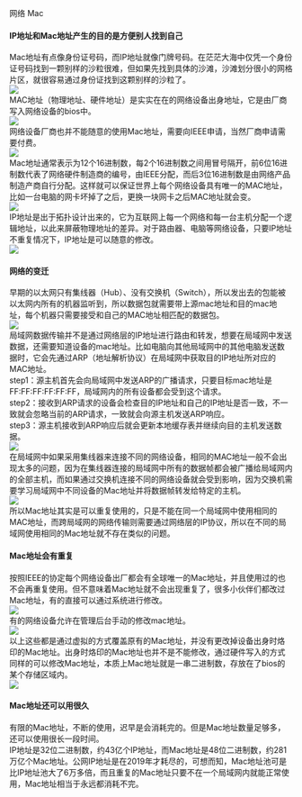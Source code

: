 网络 Mac
<a name="ECp91"></a>
#### IP地址和Mac地址产生的目的是方便别人找到自己
Mac地址有点像身份证号码，而IP地址就像门牌号码。在茫茫大海中仅凭一个身份证号码找到一颗别样的沙粒很难，但如果先找到具体的沙滩，沙滩划分很小的网格片区，就很容易通过身份证找到这颗别样的沙粒了。<br />![](https://cdn.nlark.com/yuque/0/2022/jpeg/396745/1652055054754-ad9263b5-522b-4a86-8e3d-7d5418b2a7dc.jpeg#clientId=u3761729d-7c07-4&from=paste&id=uc320de5b&originHeight=255&originWidth=640&originalType=url&ratio=1&rotation=0&showTitle=false&status=done&style=shadow&taskId=u9a7f9aff-c343-4fa0-9674-380b358daaf&title=)<br />MAC地址（物理地址、硬件地址）是实实在在的网络设备出身地址，它是由厂商写入网络设备的bios中。<br />![](https://cdn.nlark.com/yuque/0/2022/jpeg/396745/1652055054734-2f72bf92-4bd2-4bd8-976f-5ddd62258143.jpeg#clientId=u3761729d-7c07-4&from=paste&id=u86b2081a&originHeight=233&originWidth=610&originalType=url&ratio=1&rotation=0&showTitle=false&status=done&style=shadow&taskId=ub6ccf75a-8370-4209-b141-063aa16f236&title=)<br />网络设备厂商也并不能随意的使用Mac地址，需要向IEEE申请，当然厂商申请需要付费。<br />![](https://cdn.nlark.com/yuque/0/2022/jpeg/396745/1652055054731-9ed689ec-3327-4bba-999f-2f517aaaa34f.jpeg#clientId=u3761729d-7c07-4&from=paste&id=u9e46e934&originHeight=277&originWidth=514&originalType=url&ratio=1&rotation=0&showTitle=false&status=done&style=shadow&taskId=u45ac7f93-a8c0-46ac-aaca-20e393d58f2&title=)<br />Mac地址通常表示为12个16进制数，每2个16进制数之间用冒号隔开，前6位16进制数代表了网络硬件制造商的编号，由IEEE分配，而后3位16进制数是由网络产品制造产商自行分配。这样就可以保证世界上每个网络设备具有唯一的MAC地址，比如一台电脑的网卡坏掉了之后，更换一块网卡之后MAC地址就会变。<br />![](https://cdn.nlark.com/yuque/0/2022/jpeg/396745/1652055054807-d60eb346-3ef8-4696-bdac-0685de47f551.jpeg#clientId=u3761729d-7c07-4&from=paste&id=u98367f6e&originHeight=283&originWidth=591&originalType=url&ratio=1&rotation=0&showTitle=false&status=done&style=shadow&taskId=uec556f39-42d6-47b1-b8f4-dbc703df4dc&title=)<br />IP地址是出于拓扑设计出来的，它为互联网上每一个网络和每一台主机分配一个逻辑地址，以此来屏蔽物理地址的差异。对于路由器、电脑等网络设备，只要IP地址不重复情况下，IP地址是可以随意的修改。<br />![](https://cdn.nlark.com/yuque/0/2022/jpeg/396745/1652055054796-ddefb014-ff8d-448f-94d3-09f545022d87.jpeg#clientId=u3761729d-7c07-4&from=paste&id=u7226706a&originHeight=320&originWidth=640&originalType=url&ratio=1&rotation=0&showTitle=false&status=done&style=shadow&taskId=u308b4397-6188-4ca5-aded-de55dfdb3b8&title=)
<a name="iPL6m"></a>
#### 网络的变迁
早期的以太网只有集线器（Hub）、没有交换机（Switch），所以发出去的包能被以太网内所有的机器监听到，所以数据包就需要带上源mac地址和目的mac地址，每个机器只需要接受和自己的MAC地址相匹配的数据包。<br />![](https://cdn.nlark.com/yuque/0/2022/jpeg/396745/1652055055038-f442e633-03bf-4844-a711-408d4aa3ce7c.jpeg#clientId=u3761729d-7c07-4&from=paste&id=udd5bd8cb&originHeight=283&originWidth=640&originalType=url&ratio=1&rotation=0&showTitle=false&status=done&style=shadow&taskId=u74fdfbb8-d2ff-49a4-8057-849db7bc300&title=)<br />局域网数据传输并不是通过网络层的IP地址进行路由和转发，想要在局域网中发送数据，还需要知道设备的mac地址。比如电脑向其他局域网中的其他电脑发送数据时，它会先通过ARP（地址解析协议）在局域网中获取目的IP地址所对应的MAC地址。<br />step1：源主机首先会向局域网中发送ARP的广播请求，只要目标mac地址是FF:FF:FF:FF:FF:FF，局域网内的所有设备都会受到这个请求。<br />step2：接收到ARP请求的设备会检查目的IP地址和自己的IP地址是否一致，不一致就会忽略当前的ARP请求，一致就会向源主机发送ARP响应。<br />step3：源主机接收到ARP响应后就会更新本地缓存表并继续向目的主机发送数据。<br />![](https://cdn.nlark.com/yuque/0/2022/jpeg/396745/1652055055184-8371cb58-6852-411d-8a03-99d294890ac0.jpeg#clientId=u3761729d-7c07-4&from=paste&id=uf401d500&originHeight=279&originWidth=640&originalType=url&ratio=1&rotation=0&showTitle=false&status=done&style=shadow&taskId=uf46549e7-55a8-40a5-9e7f-49e88e91edd&title=)<br />在局域网中如果采用集线器来连接不同的网络设备，相同的MAC地址一般不会出现太多的问题，因为在集线器连接的局域网中所有的数据帧都会被广播给局域网内的全部主机，而如果通过交换机连接不同的网络设备就会受到影响，因为交换机需要学习局域网中不同设备的Mac地址并将数据帧转发给特定的主机。<br />![](https://cdn.nlark.com/yuque/0/2022/jpeg/396745/1652055055125-d08c4186-ee79-414b-8730-e7bb9105e58d.jpeg#clientId=u3761729d-7c07-4&from=paste&id=ua59d44fc&originHeight=364&originWidth=613&originalType=url&ratio=1&rotation=0&showTitle=false&status=done&style=shadow&taskId=u046d9152-2fd1-4f48-9746-88d32a8797d&title=)<br />所以Mac地址其实是可以重复使用的，只是不能在同一个局域网中使用相同的MAC地址，而跨局域网的网络传输则需要通过网络层的IP协议，所以在不同的局域网使用相同的Mac地址就不存在类似的问题。
<a name="t8HAc"></a>
#### Mac地址会有重复
按照IEEE的协定每个网络设备出厂都会有全球唯一的Mac地址，并且使用过的也不会再重复使用。但不意味着Mac地址就不会出现重复了，很多小伙伴们都改过Mac地址，有的直接可以通过系统进行修改。<br />![](https://cdn.nlark.com/yuque/0/2022/jpeg/396745/1652055055201-6749d602-ac6e-47e2-9cfb-87f894e08f96.jpeg#clientId=u3761729d-7c07-4&from=paste&id=u5f5f10df&originHeight=473&originWidth=400&originalType=url&ratio=1&rotation=0&showTitle=false&status=done&style=shadow&taskId=u7654771f-ad31-4d73-aba7-6b534d69763&title=)<br />有的网络设备允许在管理后台手动的修改mac地址。<br />![](https://cdn.nlark.com/yuque/0/2022/jpeg/396745/1652055055222-16ca1595-5851-41da-b4ca-06f9b0808202.jpeg#clientId=u3761729d-7c07-4&from=paste&id=udd783abc&originHeight=326&originWidth=600&originalType=url&ratio=1&rotation=0&showTitle=false&status=done&style=shadow&taskId=u0278cffd-966b-45c8-b80e-291e01bb0a1&title=)<br />以上这些都是通过虚拟的方式覆盖原有的Mac地址，并没有更改掉设备出身时烙印的Mac地址。出身时烙印的Mac地址也并不是不能修改，通过硬件写入的方式同样的可以修改Mac地址，本质上Mac地址就是一串二进制数，存放在了bios的某个存储区域内。<br />![](https://cdn.nlark.com/yuque/0/2022/jpeg/396745/1652055055406-7d47ed0f-6d94-4249-9494-651e9692402b.jpeg#clientId=u3761729d-7c07-4&from=paste&id=u750ed7f3&originHeight=174&originWidth=453&originalType=url&ratio=1&rotation=0&showTitle=false&status=done&style=shadow&taskId=u488a78f7-977c-4d34-8bcf-74ab51a33b8&title=)
<a name="PNRRA"></a>
#### Mac地址还可以用很久
有限的Mac地址，不断的使用，迟早是会消耗完的。但是Mac地址数量足够多，还可以使用很长一段时间。<br />IP地址是32位二进制数，约43亿个IP地址，而Mac地址是48位二进制数，约281万亿个Mac地址。公网IP地址是在2019年才耗尽的，可想而知，Mac地址池可是比IP地址池大了6万多倍，而且重复的Mac地址只要不在一个局域网内就能正常使用，Mac地址相当于永远都消耗不完。
